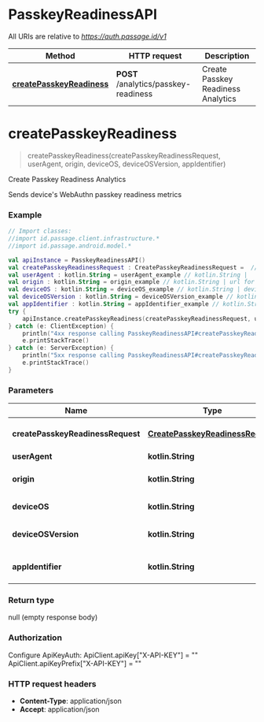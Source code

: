 # PasskeyReadinessAPI

All URIs are relative to *https://auth.passage.id/v1*

Method | HTTP request | Description
------------- | ------------- | -------------
[**createPasskeyReadiness**](PasskeyReadinessAPI.md#createPasskeyReadiness) | **POST** /analytics/passkey-readiness | Create Passkey Readiness Analytics


<a name="createPasskeyReadiness"></a>
# **createPasskeyReadiness**
> createPasskeyReadiness(createPasskeyReadinessRequest, userAgent, origin, deviceOS, deviceOSVersion, appIdentifier)

Create Passkey Readiness Analytics

Sends device&#39;s WebAuthn passkey readiness metrics

### Example
```kotlin
// Import classes:
//import id.passage.client.infrastructure.*
//import id.passage.android.model.*

val apiInstance = PasskeyReadinessAPI()
val createPasskeyReadinessRequest : CreatePasskeyReadinessRequest =  // CreatePasskeyReadinessRequest | Passkey readiness metrics
val userAgent : kotlin.String = userAgent_example // kotlin.String | 
val origin : kotlin.String = origin_example // kotlin.String | url for passkey readiness
val deviceOS : kotlin.String = deviceOS_example // kotlin.String | device os - mobile only
val deviceOSVersion : kotlin.String = deviceOSVersion_example // kotlin.String | device os version - mobile only
val appIdentifier : kotlin.String = appIdentifier_example // kotlin.String | app identifier - mobile only
try {
    apiInstance.createPasskeyReadiness(createPasskeyReadinessRequest, userAgent, origin, deviceOS, deviceOSVersion, appIdentifier)
} catch (e: ClientException) {
    println("4xx response calling PasskeyReadinessAPI#createPasskeyReadiness")
    e.printStackTrace()
} catch (e: ServerException) {
    println("5xx response calling PasskeyReadinessAPI#createPasskeyReadiness")
    e.printStackTrace()
}
```

### Parameters

Name | Type | Description  | Notes
------------- | ------------- | ------------- | -------------
 **createPasskeyReadinessRequest** | [**CreatePasskeyReadinessRequest**](CreatePasskeyReadinessRequest.md)| Passkey readiness metrics |
 **userAgent** | **kotlin.String**|  | [optional]
 **origin** | **kotlin.String**| url for passkey readiness | [optional]
 **deviceOS** | **kotlin.String**| device os - mobile only | [optional]
 **deviceOSVersion** | **kotlin.String**| device os version - mobile only | [optional]
 **appIdentifier** | **kotlin.String**| app identifier - mobile only | [optional]

### Return type

null (empty response body)

### Authorization


Configure ApiKeyAuth:
    ApiClient.apiKey["X-API-KEY"] = ""
    ApiClient.apiKeyPrefix["X-API-KEY"] = ""

### HTTP request headers

 - **Content-Type**: application/json
 - **Accept**: application/json

